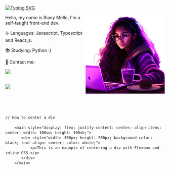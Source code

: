 



[![Typing SVG](https://readme-typing-svg.herokuapp.com/?color=7e22ce&size=30&left=true&vLeft=true&width=1000&lines=Hi,+My+name+is+Riany+Mello;I'm+a+front-end+developer;Be+Welcome!+:%29)](https://git.io/typing-svg)

<img src="https://github.com/rianymello/rianymello/blob/main/foto1.png?raw=true" min-width="400px" max-width="400px" width="250px" align="right">


<p align="left"> 
 Hello, my name is Riany Mello, I'm a self-taught front-end dev.
</p>

<p align="left">
 ☕ Languages: Javascript, Typescript and React.js.
</p>

<p align="left">
 📚 Studying: Python :)
</p>

<p align="left">
 💌 Contact me:
</p>

<p align="left">

  <a href="https://www.linkedin.com/in/rianymello/" alt="LinkedIn">
  <img src="https://img.shields.io/badge/-Linkedin-0e76a8?style=flat-square&logo=Linkedin&logoColor=white&link=LINK-DO-SEU-LINKEDIN" /></a>
  
##
<div align="left" >
<a href="https://skillicons.dev"   >
  <img src="https://skillicons.dev/icons?i=git,github,vscode,javascript,typescript,nodejs,python,react,next,tailwind,styledcomponents,vercel,mysql,css,html,figma,wordpress" />
</a>
  <br />

  </div>


##
   ```



   // How to center a div
  
       <main style="display: flex; justify-content: center; align-items: center; width: 100vw; height: 100vh;">
          <div style="width: 300px; height: 200px; background-color: black; text-align: center; color: white;">
              <p>This is an example of centering a div with Flexbox and inline CSS.</p>
          </div>
       </main>


```
